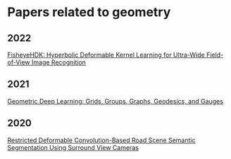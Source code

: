 # Papers related to geometry


## 2022
[FisheyeHDK: Hyperbolic Deformable Kernel Learning for Ultra-Wide Field-of-View Image Recognition](https://www.aaai.org/AAAI22Papers/AAAI-2366.AhmadO.pdf)

## 2021
[Geometric Deep Learning: Grids, Groups, Graphs, Geodesics, and Gauges](https://arxiv.org/abs/2104.13478)

## 2020
[Restricted Deformable Convolution-Based Road Scene Semantic Segmentation Using Surround View Cameras](https://ieeexplore.ieee.org/stamp/stamp.jsp?tp=&arnumber=8842620)
